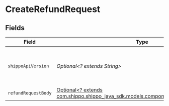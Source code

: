 # CreateRefundRequest


## Fields

| Field                                                                                                                              | Type                                                                                                                               | Required                                                                                                                           | Description                                                                                                                        | Example                                                                                                                            |
| ---------------------------------------------------------------------------------------------------------------------------------- | ---------------------------------------------------------------------------------------------------------------------------------- | ---------------------------------------------------------------------------------------------------------------------------------- | ---------------------------------------------------------------------------------------------------------------------------------- | ---------------------------------------------------------------------------------------------------------------------------------- |
| `shippoApiVersion`                                                                                                                 | *Optional<? extends String>*                                                                                                       | :heavy_minus_sign:                                                                                                                 | String used to pick a non-default API version to use                                                                               | 2018-02-08                                                                                                                         |
| `refundRequestBody`                                                                                                                | [Optional<? extends com.shippo.shippo_java_sdk.models.components.RefundRequestBody>](../../models/components/RefundRequestBody.md) | :heavy_minus_sign:                                                                                                                 | Refund details                                                                                                                     |                                                                                                                                    |